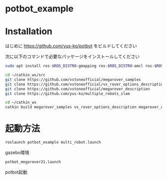 # potbot_example

# Installation

はじめに https://github.com/yus-ko/potbot をビルドしてください

次に以下のコマンドで必要なパッケージをインストールしてください

```bash
sudo apt install ros-$ROS_DISTRO-gmapping ros-$ROS_DISTRO-amcl ros-$ROS_DISTRO-move-base ros-$ROS_DISTRO-map-server ros-$ROS_DISTRO-robot-localization ros-$ROS_DISTRO-rtabmap-ros
```

```bash
cd ~/catkin_ws/src
git clone https://github.com/vstoneofficial/megarover_samples
git clone https://github.com/vstoneofficial/vs_rover_options_description
git clone https://github.com/vstoneofficial/megarover_description
git clone https://github.com/yus-ko/multiple_robots_slam
```
```bash
cd ~/catkin_ws
catkin build megarover_samples vs_rover_options_description megarover_description multi_turtlebot_gazebo
```

# 起動方法

```bash
roslaunch potbot_example multi_robot.launch
```
gazebo環境

```bash  
potbot_megarover21.launch
```
potbot起動
